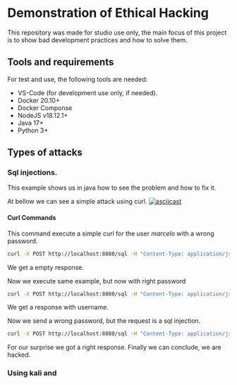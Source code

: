 # Demonstration of Ethical Hacking

This repository was made for studio use only, the main focus of this project is to show bad development practices and how to solve them.

## Tools and requirements

For test and use, the following tools are needed:

* VS-Code (for development use only, if needed).
* Docker 20.10+
* Docker Componse
* NodeJS v18.12.1+
* Java 17+
* Python 3+

## Types of attacks

### Sql injections. 

This example shows us in java how to see the problem and how to fix it.

At bellow we can see a simple attack using curl.
[![asciicast](https://asciinema.org/a/kHvnArzQszxHK02RFQ60OlS5s.png)](https://asciinema.org/a/kHvnArzQszxHK02RFQ60OlS5s)

#### Curl Commands

This command execute a simple curl for the user *marcelo* with a wrong password.
```bash
curl -X POST http://localhost:8080/sql -H "Content-Type: application/json" -d "{ \"input\": \"marcelo\", \"password\": \"test1\"}"
```

We get a empty response.

Now we execute same example, but now with right password

```bash
curl -X POST http://localhost:8080/sql -H "Content-Type: application/json" -d "{ \"input\": \"marcelo\", \"password\": \"test\"}"
```

We get a response with username.

Now we send a wrong password, but the request is a sql injection.
```bash
curl -X POST http://localhost:8080/sql -H "Content-Type: application/json" -d "{ \"input\": \"marcelo' --\", \"password\": \"test1\"}"
```

For our surprise we got a right response. Finally we can conclude, we are hacked.

### Using kali and 
